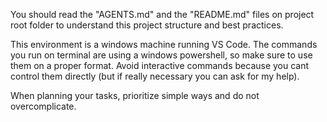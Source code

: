 You should read the "AGENTS.md" and the "README.md" files on project root folder to understand this project structure and best practices.

This environment is a windows machine running VS Code. The commands you run on terminal are using a windows powershell, so make sure to use them on a proper format. Avoid interactive commands because you cant control them directly (but if really necessary you can ask for my help).

When planning your tasks, prioritize simple ways and do not overcomplicate.